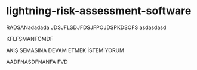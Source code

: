 # lightning-risk-assessment-software
RADSANadadada
JDSJFLSDJFDSJFPOJDSPKDSOFS
asdasdasd

KFLFSMANFÖMDF

AKIŞ ŞEMASINA DEVAM ETMEK İSTEMİYORUM

AADFNASDFNANFA
FVD